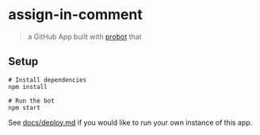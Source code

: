 # assign-in-comment

> a GitHub App built with [probot](https://github.com/probot/probot) that 

## Setup

```
# Install dependencies
npm install

# Run the bot
npm start
```

See [docs/deploy.md](docs/deploy.md) if you would like to run your own instance of this app.
